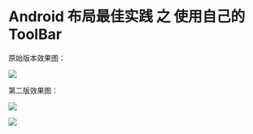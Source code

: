 # Android 布局最佳实践 之 使用自己的 ToolBar

原始版本效果图：

![](https://raw.githubusercontent.com/Isayes/screenshotpictures/441790d74b837d2e6cd02bf50127da4619b10105/android/mytoolbar.gif)

第二版效果图：

![](https://raw.githubusercontent.com/Isayes/mytoolbar/3c5f842f82b79921d920d4537cd881623c3ad862/%E7%AC%AC%E4%BA%8C%E7%89%88%2B%E6%B2%89%E6%B5%B8%E5%BC%8F%E7%8A%B6%E6%80%81%E6%A0%8F/Screenshot_2016-04-26-20-52-32.png)

![](https://raw.githubusercontent.com/Isayes/mytoolbar/f49814c131f9c169ffed33f7188d9f4423bd4c0e/%E7%AC%AC%E4%BA%8C%E7%89%88%2B%E6%B2%89%E6%B5%B8%E5%BC%8F%E7%8A%B6%E6%80%81%E6%A0%8F/QQ%E5%9B%BE%E7%89%8720160426213438.jpg)
